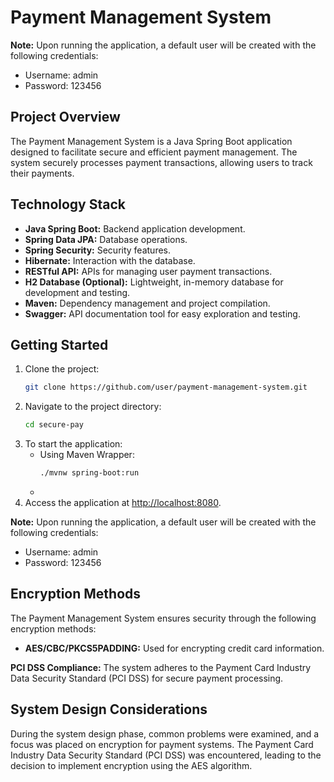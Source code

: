 # Payment Management System

**Note:** Upon running the application, a default user will be created with the following credentials:
   - Username: admin
   - Password: 123456

## Project Overview

The Payment Management System is a Java Spring Boot application designed to facilitate secure and efficient payment management. The system securely processes payment transactions, allowing users to track their payments.

## Technology Stack

- **Java Spring Boot:** Backend application development.
- **Spring Data JPA:** Database operations.
- **Spring Security:** Security features.
- **Hibernate:** Interaction with the database.
- **RESTful API:** APIs for managing user payment transactions.
- **H2 Database (Optional):** Lightweight, in-memory database for development and testing.
- **Maven:** Dependency management and project compilation.
- **Swagger:** API documentation tool for easy exploration and testing.

## Getting Started

1. Clone the project:
    ```bash
    git clone https://github.com/user/payment-management-system.git
    ```
2. Navigate to the project directory:
    ```bash
    cd secure-pay
    ```
3. To start the application:
   - Using Maven Wrapper:
      ```bash
      ./mvnw spring-boot:run
      ```
   -
4. Access the application at [http://localhost:8080](http://localhost:8080).

**Note:** Upon running the application, a default user will be created with the following credentials:
   - Username: admin
   - Password: 123456

## Encryption Methods

The Payment Management System ensures security through the following encryption methods:

- **AES/CBC/PKCS5PADDING:** Used for encrypting credit card information.

**PCI DSS Compliance:** The system adheres to the Payment Card Industry Data Security Standard (PCI DSS) for secure payment processing.

## System Design Considerations

During the system design phase, common problems were examined, and a focus was placed on encryption for payment systems. The Payment Card Industry Data Security Standard (PCI DSS) was encountered, leading to the decision to implement encryption using the AES algorithm.

